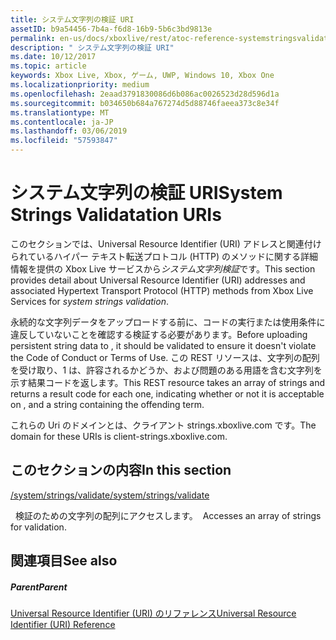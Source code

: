 ```yaml
---
title: システム文字列の検証 URI
assetID: b9a54456-7b4a-f6d8-16b9-5b6c3bd9813e
permalink: en-us/docs/xboxlive/rest/atoc-reference-systemstringsvalidate.html
description: " システム文字列の検証 URI"
ms.date: 10/12/2017
ms.topic: article
keywords: Xbox Live, Xbox, ゲーム, UWP, Windows 10, Xbox One
ms.localizationpriority: medium
ms.openlocfilehash: 2eaad3791830086d6b086ac0026523d28d596d1a
ms.sourcegitcommit: b034650b684a767274d5d88746faeea373c8e34f
ms.translationtype: MT
ms.contentlocale: ja-JP
ms.lasthandoff: 03/06/2019
ms.locfileid: "57593847"
---
```

# <a name="system-strings-validatation-uris"></a><span data-ttu-id="c5530-104">システム文字列の検証 URI</span><span class="sxs-lookup"><span data-stu-id="c5530-104">System Strings Validatation URIs</span></span>
 
<span data-ttu-id="c5530-105">このセクションでは、Universal Resource Identifier (URI) アドレスと関連付けられているハイパー テキスト転送プロトコル (HTTP) のメソッドに関する詳細情報を提供の Xbox Live サービスから*システム文字列検証*です。</span><span class="sxs-lookup"><span data-stu-id="c5530-105">This section provides detail about Universal Resource Identifier (URI) addresses and associated Hypertext Transport Protocol (HTTP) methods from Xbox Live Services for *system strings validation*.</span></span>
 
<span data-ttu-id="c5530-106">永続的な文字列データをアップロードする前に、コードの実行または使用条件に違反していないことを確認する検証する必要があります。</span><span class="sxs-lookup"><span data-stu-id="c5530-106">Before uploading persistent string data to , it should be validated to ensure it doesn't violate the Code of Conduct or Terms of Use.</span></span> <span data-ttu-id="c5530-107">この REST リソースは、文字列の配列を受け取り、1 は、許容されるかどうか、および問題のある用語を含む文字列を示す結果コードを返します。</span><span class="sxs-lookup"><span data-stu-id="c5530-107">This REST resource takes an array of strings and returns a result code for each one, indicating whether or not it is acceptable on , and a string containing the offending term.</span></span>
 
<span data-ttu-id="c5530-108">これらの Uri のドメインとは、クライアント strings.xboxlive.com です。</span><span class="sxs-lookup"><span data-stu-id="c5530-108">The domain for these URIs is client-strings.xboxlive.com.</span></span>
 
<a id="ID4EQB"></a>

 
## <a name="in-this-section"></a><span data-ttu-id="c5530-109">このセクションの内容</span><span class="sxs-lookup"><span data-stu-id="c5530-109">In this section</span></span>

[<span data-ttu-id="c5530-110">/system/strings/validate</span><span class="sxs-lookup"><span data-stu-id="c5530-110">/system/strings/validate</span></span>](uri-systemstringsvalidate.md)

<span data-ttu-id="c5530-111">&nbsp;&nbsp;検証のための文字列の配列にアクセスします。</span><span class="sxs-lookup"><span data-stu-id="c5530-111">&nbsp;&nbsp;Accesses an array of strings for validation.</span></span>
 
<a id="ID4EWB"></a>

 
## <a name="see-also"></a><span data-ttu-id="c5530-112">関連項目</span><span class="sxs-lookup"><span data-stu-id="c5530-112">See also</span></span>
 
<a id="ID4EYB"></a>

 
##### <a name="parent"></a><span data-ttu-id="c5530-113">Parent</span><span class="sxs-lookup"><span data-stu-id="c5530-113">Parent</span></span> 

[<span data-ttu-id="c5530-114">Universal Resource Identifier (URI) のリファレンス</span><span class="sxs-lookup"><span data-stu-id="c5530-114">Universal Resource Identifier (URI) Reference</span></span>](../atoc-xboxlivews-reference-uris.md)

   